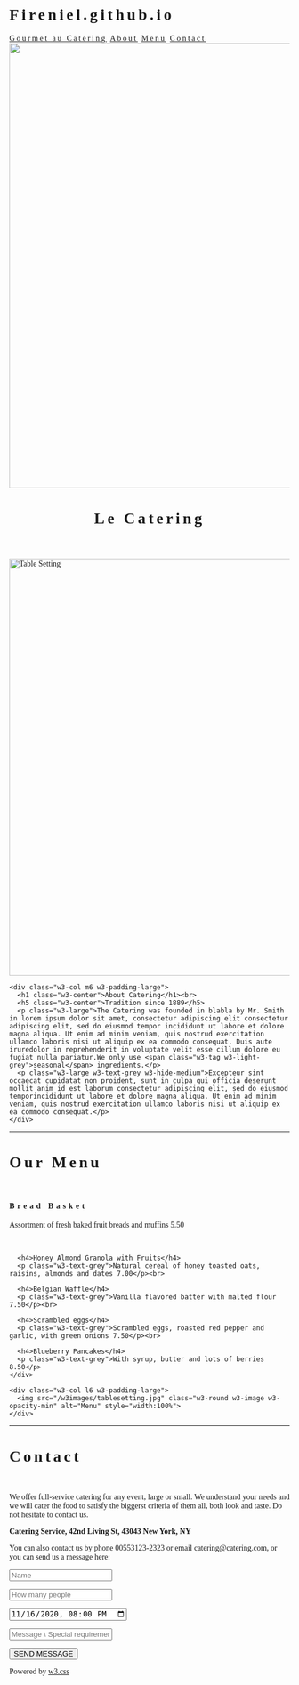 # Fireniel.github.io

<!--DOCTYPE html-->
<html>
<head>
<title>W3.CSS Template</title>
<meta charset="UTF-8">
<meta name="viewport" content="width=device-width, initial-scale=1">
<link rel="stylesheet" href="https://www.w3schools.com/w3css/4/w3.css">
<style>
body {font-family: "Times New Roman", Georgia, Serif;}
h1, h2, h3, h4, h5, h6 {
  font-family: "Playfair Display";
  letter-spacing: 5px;
}
</style>
</head>
<body>

<!-- Navbar (sit on top) -->
<div class="w3-top">
  <div class="w3-bar w3-white  w3-card" style="letter-spacing:3px;">
    <a href="#home" class="w3-bar-item w3-button">Gourmet au Catering</a>
      <a href="#about" class="w3-bar-item w3-button">About</a>
      <a href="#menu" class="w3-bar-item w3-button">Menu</a>
      <a href="#contact" class="w3-bar-item w3-button">Contact</a>
    </div>
  </div>


<!-- Header -->
<header class="w3-display-container w3-content w3-wide" style="max-width:1600px;min-width:500px" id="home">
  <img class="w3-image" src="/w3images/hamburger.jpg" alt="Hamburger Catering" width="1600" height="800">
  <div class="w3-display-bottomleft w3-padding-large w3-opacity">
    <h1 class="w3-xxlarge">Le Catering</h1>
  </div>
</header>

<!-- Page content -->
<div class="w3-content" style="max-width:1100px">

  <!-- About Section -->
  <div class="w3-row w3-padding-64" id="about">
    <div class="w3-col m6 w3-padding-large w3-hide-small">
     <img src="/w3images/tablesetting2.jpg" class="w3-round w3-image w3-opacity-min" alt="Table Setting" width="600" height="750">
    </div>

    <div class="w3-col m6 w3-padding-large">
      <h1 class="w3-center">About Catering</h1><br>
      <h5 class="w3-center">Tradition since 1889</h5>
      <p class="w3-large">The Catering was founded in blabla by Mr. Smith in lorem ipsum dolor sit amet, consectetur adipiscing elit consectetur adipiscing elit, sed do eiusmod tempor incididunt ut labore et dolore magna aliqua. Ut enim ad minim veniam, quis nostrud exercitation ullamco laboris nisi ut aliquip ex ea commodo consequat. Duis aute iruredolor in reprehenderit in voluptate velit esse cillum dolore eu fugiat nulla pariatur.We only use <span class="w3-tag w3-light-grey">seasonal</span> ingredients.</p>
      <p class="w3-large w3-text-grey w3-hide-medium">Excepteur sint occaecat cupidatat non proident, sunt in culpa qui officia deserunt mollit anim id est laborum consectetur adipiscing elit, sed do eiusmod temporincididunt ut labore et dolore magna aliqua. Ut enim ad minim veniam, quis nostrud exercitation ullamco laboris nisi ut aliquip ex ea commodo consequat.</p>
    </div>
  </div>
  
  <hr>
  
  <!-- Menu Section -->
  <div class="w3-row w3-padding-64" id="menu">
    <div class="w3-col l6 w3-padding-large">
      <h1 class="w3-center">Our Menu</h1><br>
      <h4>Bread Basket</h4>
      <p class="w3-text-grey">Assortment of fresh baked fruit breads and muffins 5.50</p><br>
    
      <h4>Honey Almond Granola with Fruits</h4>
      <p class="w3-text-grey">Natural cereal of honey toasted oats, raisins, almonds and dates 7.00</p><br>
    
      <h4>Belgian Waffle</h4>
      <p class="w3-text-grey">Vanilla flavored batter with malted flour 7.50</p><br>
    
      <h4>Scrambled eggs</h4>
      <p class="w3-text-grey">Scrambled eggs, roasted red pepper and garlic, with green onions 7.50</p><br>
    
      <h4>Blueberry Pancakes</h4>
      <p class="w3-text-grey">With syrup, butter and lots of berries 8.50</p>    
    </div>
    
    <div class="w3-col l6 w3-padding-large">
      <img src="/w3images/tablesetting.jpg" class="w3-round w3-image w3-opacity-min" alt="Menu" style="width:100%">
    </div>
  </div>

  <hr>

  <!-- Contact Section -->
  <div class="w3-container w3-padding-64" id="contact">
    <h1>Contact</h1><br>
    <p>We offer full-service catering for any event, large or small. We understand your needs and we will cater the food to satisfy the biggerst criteria of them all, both look and taste. Do not hesitate to contact us.</p>
    <p class="w3-text-blue-grey w3-large"><b>Catering Service, 42nd Living St, 43043 New York, NY</b></p>
    <p>You can also contact us by phone 00553123-2323 or email catering@catering.com, or you can send us a message here:</p>
    <form action="/action_page.php" target="_blank">
      <p><input class="w3-input w3-padding-16" type="text" placeholder="Name" required name="Name"></p>
      <p><input class="w3-input w3-padding-16" type="number" placeholder="How many people" required name="People"></p>
      <p><input class="w3-input w3-padding-16" type="datetime-local" placeholder="Date and time" required name="date" value="2020-11-16T20:00"></p>
      <p><input class="w3-input w3-padding-16" type="text" placeholder="Message \ Special requirements" required name="Message"></p>
      <p><button class="w3-button w3-light-grey w3-section" type="submit">SEND MESSAGE</button></p>
    </form>
  </div>
  
<!-- End page content -->
</div>

<!-- Footer -->
<footer class="w3-center w3-light-grey w3-padding-32">
  <p>Powered by <a href="https://www.w3schools.com/w3css/default.asp" title="W3.CSS" target="_blank" class="w3-hover-text-green">w3.css</a></p>
</footer>

</body>
</html>
